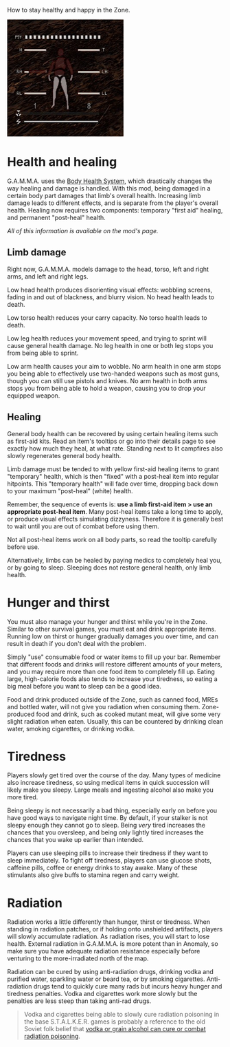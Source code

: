 How to stay healthy and happy in the Zone.

![Screenshot of G.A.M.M.A.'s Body HUD, located in the bottom left.](https://github.com/cwylo/GAMMA-manual/blob/main/images/bodyhud-gamma.jpg?raw=true)

# Health and healing

G.A.M.M.A. uses the [Body Health System](https://www.moddb.com/mods/stalker-anomaly/addons/100-groks-body-health-system-redux-for-151), which drastically changes the way healing and damage is handled. With this mod, being damaged in a certain body part damages that limb's overall health. Increasing limb damage leads to different effects, and is separate from the player's overall health. Healing now requires two components: temporary "first aid" healing, and permanent "post-heal" health.

*All of this information is available on the mod's page.*

## Limb damage

Right now, G.A.M.M.A. models damage to the head, torso, left and right arms, and left and right legs.

Low head health produces disorienting visual effects: wobbling screens, fading in and out of blackness, and blurry vision. No head health leads to death.

Low torso health reduces your carry capacity. No torso health leads to death.

Low leg health reduces your movement speed, and trying to sprint will cause general health damage. No leg health in one or both leg stops you from being able to sprint.

Low arm health causes your aim to wobble. No arm health in one arm stops you being able to effectively use two-handed weapons such as most guns, though you can still use pistols and knives. No arm health in both arms stops you from being able to hold a weapon, causing you to drop your equipped weapon.

## Healing

General body health can be recovered by using certain healing items such as first-aid kits. Read an item's tooltips or go into their details page to see exactly how much they heal, at what rate. Standing next to lit campfires also slowly regenerates general body health.

Limb damage must be tended to with yellow first-aid healing items to grant "temporary" health, which is then "fixed" with a post-heal item into regular hitpoints. This "temporary health" will fade over time, dropping back down to your maximum "post-heal" (white) health.

Remember, the sequence of events is: **use a limb first-aid item > use an appropriate post-heal item**. Many post-heal items take a long time to apply, or produce visual effects simulating dizzyness. Therefore it is generally best to wait until you are out of combat before using them.

Not all post-heal items work on all body parts, so read the tooltip carefully before use.

Alternatively, limbs can be healed by paying medics to completely heal you, or by going to sleep. Sleeping does not restore general health, only limb health.

# Hunger and thirst

You must also manage your hunger and thirst while you're in the Zone. Similar to other survival games, you must eat and drink appropriate items. Running low on thirst or hunger gradually damages you over time, and can result in death if you don't deal with the problem.

Simply "use" consumable food or water items to fill up your bar. Remember that different foods and drinks will restore different amounts of your meters, and you may require more than one food item to completely fill up. Eating large, high-calorie foods also tends to increase your tiredness, so eating a big meal before you want to sleep can be a good idea.

Food and drink produced outside of the Zone, such as canned food, MREs and bottled water, will not give you radiation when consuming them. Zone-produced food and drink, such as cooked mutant meat, will give some very slight radiation when eaten. Usually, this can be countered by drinking clean water, smoking cigarettes, or drinking vodka.

# Tiredness

Players slowly get tired over the course of the day. Many types of medicine also increase tiredness, so using medical items in quick succession will likely make you sleepy. Large meals and ingesting alcohol also make you more tired.

Being sleepy is not necessarily a bad thing, especially early on before you have good ways to navigate night time. By default, if your stalker is not sleepy enough they cannot go to sleep. Being *very* tired increases the chances that you oversleep, and being only lightly tired increases the chances that you wake up earlier than intended.

Players can use sleeping pills to increase their tiredness if they want to sleep immediately. To fight off tiredness, players can use glucose shots, caffeine pills, coffee or energy drinks to stay awake. Many of these stimulants also give buffs to stamina regen and carry weight.

# Radiation

Radiation works a little differently than hunger, thirst or tiredness. When standing in radiation patches, or if holding onto unshielded artifacts, players will slowly accumulate radiation. As radiation rises, you will start to lose health. External radiation in G.A.M.M.A. is more potent than in Anomaly, so make sure you have adequate radiation resistance especially before venturing to the more-irradiated north of the map.

Radiation can be cured by using anti-radiation drugs, drinking vodka and purified water, sparkling water or beard tea, or by smoking cigarettes. Anti-radiation drugs tend to quickly cure many rads but incurs heavy hunger and tiredness penalties. Vodka and cigarettes work more slowly but the penalties are less steep than taking anti-rad drugs.

> Vodka and cigarettes being able to slowly cure radiation poisoning in the base S.T.A.L.K.E.R. games is probably a reference to the old Soviet folk belief that [vodka or grain alcohol can cure or combat radiation poisoning](https://web.archive.org/web/20121026124958/https://www.slate.com/articles/news_and_politics/dispatches/features/2006/a_nuclear_family_vacation_in_russia/russia_strikes_back.html).
